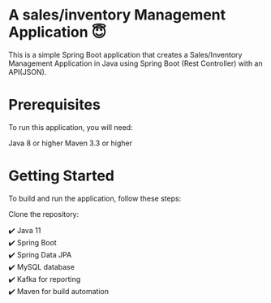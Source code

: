 # A sales/inventory Management Application 😇

This is a simple Spring Boot application that creates a Sales/Inventory Management Application in Java using Spring Boot (Rest Controller) with an API(JSON).

# Prerequisites

To run this application, you will need:

Java 8 or higher
Maven 3.3 or higher

# Getting Started
To build and run the application, follow these steps:

Clone the repository:

✔️ Java 11<br/>
✔️ Spring Boot<br/>
✔️ Spring Data JPA<br/>
✔️ MySQL database<br/>
✔️ Kafka for reporting<br/>
✔️ Maven for build automation
